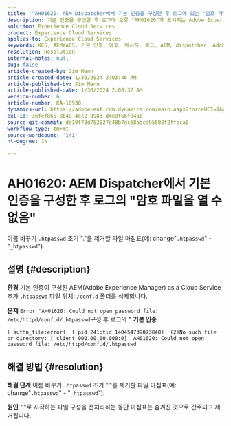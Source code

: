 ```yaml
---
title: '"AH01620: AEM Dispatcher에서 기본 인증을 구성한 후 로그에 있는 "암호 파일을 열 수 없음"'
description: 기본 인증을 구성한 후 로그에 오류 "AH01620"가 표시되는 Adobe Experience Manager as a Cloud Service 문제를 해결하는 방법을 알아봅니다.
solution: Experience Cloud Services
product: Experience Cloud Services
applies-to: Experience Cloud Services
keywords: KCS, AEMaaCS, 기본 인증, 암호, 메시지, 로그, AEM, dispatcher, Adobe Experience Manager, AH01620, 문제 해결
resolution: Resolution
internal-notes: null
bug: false
article-created-by: Jim Menn
article-created-date: 1/30/2024 2:03:46 AM
article-published-by: Jim Menn
article-published-date: 1/30/2024 2:08:32 AM
version-number: 6
article-number: KA-18930
dynamics-url: https://adobe-ent.crm.dynamics.com/main.aspx?forceUCI=1&pagetype=entityrecord&etn=knowledgearticle&id=77150dc9-13bf-ee11-9079-6045bd006268
exl-id: 36fef865-8b48-4ec2-9983-d4e8f66f84ab
source-git-commit: dd19f78d752827e48b7dc68adcd95500f2ffbca0
workflow-type: tm+mt
source-wordcount: '141'
ht-degree: 1%

---
```


# AH01620: AEM Dispatcher에서 기본 인증을 구성한 후 로그의 &quot;암호 파일을 열 수 없음&quot;


이름 바꾸기 `.htpasswd` 초기 &quot;.&quot;를 제거할 파일 마침표(예: change&quot;`.htpasswd`&quot; - &quot;`_htpasswd`&quot;).

## 설명 {#description}


<b>환경</b>
기본 인증이 구성된 AEM(Adobe Experience Manager) as a Cloud Service 추가 `.htpasswd` 파일 위치: `/conf.d` 폴더를 삭제합니다.

<b>문제</b>
`Error "AH01620: Could not open password file: /etc/httpd/conf.d/.htpasswd`구성 후 로그의 &quot; <b>기본 인증</b>.


```
[ authn_file:error]  [ pid 241:tid 140454739073848]  (2)No such file or directory: [ client 000.00.00.000:0]  AH01620: Could not open password file: /etc/httpd/conf.d/.htpasswd
```





## 해결 방법 {#resolution}


<b>해결 단계</b>
이름 바꾸기 `.htpasswd` 초기 &quot;.&quot;를 제거할 파일 마침표(예: change&quot;`.htpasswd`&quot; - &quot;`_htpasswd`&quot;).

<b>원인</b>
&quot;.&quot;로 시작하는 파일 구성을 전처리하는 동안 마침표는 숨겨진 것으로 간주되고 제거됩니다.

